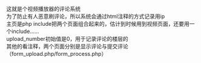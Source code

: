 这就是个视频播放器的评论系统<br>
为了防止有人恶意刷评论，所以系统会通过html注释的方式记录用ip<br>
主页是php include把两个页面组合起来的，估计到时候用到视频页面，还要用一个include……<br>
upload_number初始值是0，用于记录评论的楼层的<br>
其他的看注释，两个页面分别是显示评论与提交评论（form_upload.php/form_process.php）<br>
